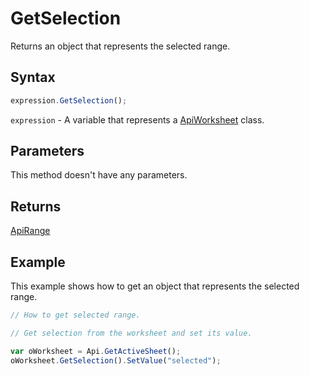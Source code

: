 # GetSelection

Returns an object that represents the selected range.

## Syntax

```javascript
expression.GetSelection();
```

`expression` - A variable that represents a [ApiWorksheet](../ApiWorksheet.md) class.

## Parameters

This method doesn't have any parameters.

## Returns

[ApiRange](../../ApiRange/ApiRange.md)

## Example

This example shows how to get an object that represents the selected range.

```javascript editor-xlsx
// How to get selected range.

// Get selection from the worksheet and set its value.

var oWorksheet = Api.GetActiveSheet();
oWorksheet.GetSelection().SetValue("selected");
```

